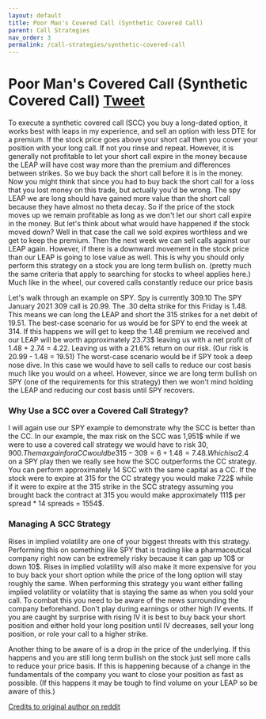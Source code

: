 ```yaml
---
layout: default
title: Poor Man's Covered Call (Synthetic Covered Call)
parent: Call Strategies
nav_order: 3
permalink: /call-strategies/synthetic-covered-call
---
```

# Poor Man's Covered Call (Synthetic Covered Call) <a href="https://twitter.com/share?ref_src=twsrc%5Etfw" class="twitter-share-button" data-text="Quick reference guide for Poor Man's Covered Call (Synthetic Covered Call) #optionstrategy via #optionnotes" data-url="http://optionnotes.com/call-strategies/synthetic-covered-call" data-related="" data-show-count="false">Tweet</a><script async src="https://platform.twitter.com/widgets.js" charset="utf-8"></script>


To execute a synthetic covered call (SCC) you buy a long-dated option, it works best with leaps in my experience, and sell an option with less DTE for a premium. If the stock price goes above your short call then you cover your position with your long call. If not you rinse and repeat. However, it is generally not profitable to let your short call expire in the money because the LEAP will have cost way more than the premium and differences between strikes. So we buy back the short call before it is in the money. Now you might think that since you had to buy back the short call for a loss that you lost money on this trade, but actually you'd be wrong. The spy LEAP we are long should have gained more value than the short call because they have almost no theta decay. So if the price of the stock moves up we remain profitable as long as we don't let our short call expire in the money. But let's think about what would have happened if the stock moved down? Well in that case the call we sold expires worthless and we get to keep the premium. Then the next week we can sell calls against our LEAP again. However, if there is a downward movement in the stock price than our LEAP is going to lose value as well. This is why you should only perform this strategy on a stock you are long term bullish on. (pretty much the same criteria that apply to searching for stocks to wheel applies here.) Much like in the wheel, our covered calls constantly reduce our price basis

Let's walk through an example on SPY. Spy is currently 309.10 The SPY January 2021 309 call is 20.99. The .30 delta strike for this Friday is 1.48. This means we can long the LEAP and short the 315 strikes for a net debit of 19.51. The best-case scenario for us would be for SPY to end the week at 314. If this happens we will get to keep the 1.48 premium we received and our LEAP will be worth approximately 23.73$ leaving us with a net profit of 1.48 + 2.74 = 4.22. Leaving us with a 21.6% return on our risk. (Our risk is 20.99 - 1.48 = 19.51) The worst-case scenario would be if SPY took a deep nose dive. In this case we would have to sell calls to reduce our cost basis much like you would on a wheel. However, since we are long term bullish on SPY (one of the requirements for this strategy) then we won't mind holding the LEAP and reducing our cost basis until SPY recovers.

### Why Use a SCC over a Covered Call Strategy?

I will again use our SPY example to demonstrate why the SCC is better than the CC. In our example, the max risk on the SCC was 1,951$ while if we were to use a covered call strategy we would have to risk $30,900. The max gain for a CC would be 315-309 = 6 + 1.48 = 7.48. Which is a 2.4% return on risk. Much less than our 21.6% return on risk for the SCC strategy. Now if you're really insistent on using 30,900$ on a SPY play then we really see how the SCC outperforms the CC strategy. You can perform approximately 14 SCC with the same capital as a CC. If the stock were to expire at 315 for the CC strategy you would make 722$ while if it were to expire at the 315 strike in the SCC strategy assuming you brought back the contract at 315 you would make approximately 111$ per spread * 14 spreads = 1554$.

### Managing A SCC Strategy

Rises in implied volatility are one of your biggest threats with this strategy. Performing this on something like SPY that is trading like a pharmaceutical company right now can be extremely risky because it can gap up 10$ or down 10$. Rises in implied volatility will also make it more expensive for you to buy back your short option while the price of the long option will stay roughly the same. When performing this strategy you want either falling implied volatility or volatility that is staying the same as when you sold your call. To combat this you need to be aware of the news surrounding the company beforehand. Don't play during earnings or other high IV events. If you are caught by surprise with rising IV it is best to buy back your short position and either hold your long position until IV decreases, sell your long position, or role your call to a higher strike.

Another thing to be aware of is a drop in the price of the underlying. If this happens and you are still long term bullish on the stock just sell more calls to reduce your price basis. If this is happening because of a change in the fundamentals of the company you want to close your position as fast as possible. (If this happens it may be tough to find volume on your LEAP so be aware of this.)


<a href="https://www.reddit.com/r/thetagang/comments/hcy0o1/why_synthetic_covered_calls_outperform_the_wheel/">Credits to original author on reddit</a>